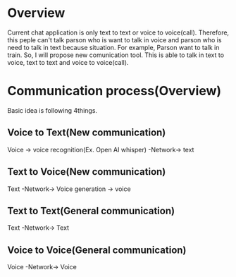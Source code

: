 # Overview
Current chat application is only text to text or voice to voice(call).
Therefore, this peple can't talk parson who is want to talk in voice and parson who is need to talk in text because situation. For example, Parson want to talk in train.
So, I will propose new comunication tool. This is able to talk in text to voice, text to text and voice to voice(call).

# Communication process(Overview)
Basic idea is following 4things.
 ## Voice to Text(New communication)
  Voice -> voice recognition(Ex. Open AI whisper) -Network-> text 
 ## Text to Voice(New communication)
  Text -Network-> Voice generation -> voice
 ## Text to Text(General communication) 
  Text -Network-> Text
 ## Voice to Voice(General communication) 
  Voice -Network-> Voice
